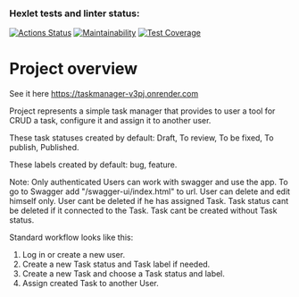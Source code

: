 ### Hexlet tests and linter status:
[![Actions Status](https://github.com/AlexVin11/java-project-99/actions/workflows/hexlet-check.yml/badge.svg)](https://github.com/AlexVin11/java-project-99/actions)
[![Maintainability](https://api.codeclimate.com/v1/badges/dc121359ba93aab28290/maintainability)](https://codeclimate.com/github/AlexVin11/java-project-99/maintainability)
[![Test Coverage](https://api.codeclimate.com/v1/badges/dc121359ba93aab28290/test_coverage)](https://codeclimate.com/github/AlexVin11/java-project-99/test_coverage)

# Project overview
See it here https://taskmanager-v3pj.onrender.com

Project represents a simple task manager that provides to user a tool for CRUD a task, configure it and assign it to another user.

These task statuses created by default: Draft, To review, To be fixed, To publish, Published.

These labels created by default: bug, feature.

Note:
Only authenticated Users can work with swagger and use the app.
To go to Swagger add "/swagger-ui/index.html" to url.
User can delete and edit himself only.
User cant be deleted if he has assigned Task.
Task status cant be deleted if it connected to the Task.
Task cant be created without Task status.

Standard workflow looks like this:
1. Log in or create a new user.
2. Create a new Task status and Task label if needed.
3. Create a new Task and choose a Task status and label.
4. Assign created Task to another User.